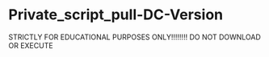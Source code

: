 # Private_script_pull-DC-Version
STRICTLY FOR EDUCATIONAL PURPOSES ONLY!!!!!!!! DO NOT DOWNLOAD OR EXECUTE

